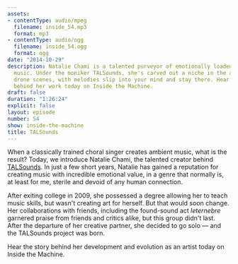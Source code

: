 ```yaml
---
assets:
- contentType: audio/mpeg
  filename: inside_54.mp3
  format: mp3
- contentType: audio/ogg
  filename: inside_54.ogg
  format: ogg
date: "2014-10-29"
description: Natalie Chami is a talented purveyor of emotionally loaded improvised
  music. Under the moniker TALSounds, she's carved out a niche in the ambient and
  drone scenes, with melodies slip into your mind and stay there. Hear the full story
  behind her work today on Inside the Machine.
draft: false
duration: "1:26:24"
explicit: false
layout: episode
number: 54
show: inside-the-machine
title: TALSounds
---
```

When a classically trained choral singer creates ambient music, what is the result? Today, we introduce Natalie Chami, the talented creator behind [TALSounds](http://talsounds.com). In just a few short years, Natalie has gained a reputation for creating music with incredible emotional value, in a genre that normally is, at least for me, sterile and devoid of any human connection.

After exiting college in 2009, she possessed a degree allowing her to teach music skills, but wasn't creating art for herself. But that would soon change. Her collaborations with friends, including the found-sound act *leternebre* garnered praise from friends and critics alike, but this group didn't last. After the departure of her creative partner, she decided to go solo &mdash; and the TALSounds project was born.

Hear the story behind her development and evolution as an artist today on Inside the Machine.